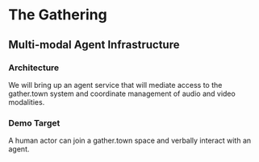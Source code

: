 # The Gathering

## Multi-modal Agent Infrastructure

### Architecture

We will bring up an agent service that will mediate access to the gather.town system and coordinate
management of audio and video modalities. 

### Demo Target

A human actor can join a gather.town space and verbally interact with an agent.
